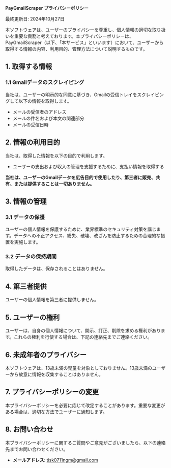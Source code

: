 **PayGmailScraper プライバシーポリシー**

最終更新日: 2024年10月27日

本ソフトウェアは、ユーザーのプライバシーを尊重し、個人情報の適切な取り扱いを重要な責務と考えております。本プライバシーポリシーは、PayGmailScraper（以下、「本サービス」といいます）において、ユーザーから取得する情報の内容、利用目的、管理方法について説明するものです。

## 1. 取得する情報

### 1.1 Gmailデータのスクレイピング

当社は、ユーザーの明示的な同意に基づき、Gmailの受信トレイをスクレイピングして以下の情報を取得します。

- メールの受信者のアドレス
- メールの件名および本文の関連部分
- メールの受信日時

## 2. 情報の利用目的

当社は、取得した情報を以下の目的で利用します。

- ユーザーの支出および収入の管理を支援するために、支払い情報を取得する

**当社は、ユーザーのGmailデータを広告目的で使用したり、第三者に販売、共有、または提供することは一切ありません。**

## 3. 情報の管理

### 3.1 データの保護

ユーザーの個人情報を保護するために、業界標準のセキュリティ対策を講じます。データへの不正アクセス、紛失、破壊、改ざんを防止するための合理的な措置を実施します。

### 3.2 データの保持期間

取得したデータは、保存されることはありません。

## 4. 第三者提供

ユーザーの個人情報を第三者に提供しません。

## 5. ユーザーの権利

ユーザーは、自身の個人情報について、開示、訂正、削除を求める権利があります。これらの権利を行使する場合は、下記の連絡先までご連絡ください。

## 6. 未成年者のプライバシー

本ソフトウェアは、13歳未満の児童を対象としておりません。13歳未満のユーザーから故意に情報を収集することはありません。

## 7. プライバシーポリシーの変更

本プライバシーポリシーを必要に応じて改定することがあります。重要な変更がある場合は、適切な方法でユーザーに通知します。

## 8. お問い合わせ

本プライバシーポリシーに関するご質問やご意見がございましたら、以下の連絡先までお問い合わせください。

- **メールアドレス**:  tisk0711ngm@gmail.com
